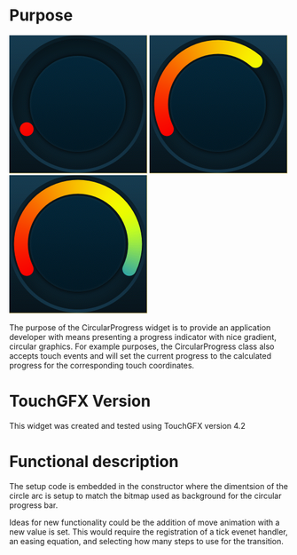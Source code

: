Purpose
========

![Empty](0_percent.png "0%") ![In Progress](example.png "Example") ![Full](100_percent.png "100%")

The purpose of the CircularProgress widget is to provide an application developer with means presenting a progress indicator with nice gradient, circular graphics. For example purposes, the CircularProgress class also accepts touch events and will set the current progress to the calculated progress for the corresponding touch coordinates.

TouchGFX Version
=================

This widget was created and tested using TouchGFX version 4.2

Functional description
======================

The setup code is embedded in the constructor where the dimentsion of the circle arc is setup to match the bitmap used as background for the circular progress bar.

Ideas for new functionality could be the addition of move animation with a new value is set. This would require the registration of a tick evenet handler, an easing equation, and selecting how many steps to use for the transition.